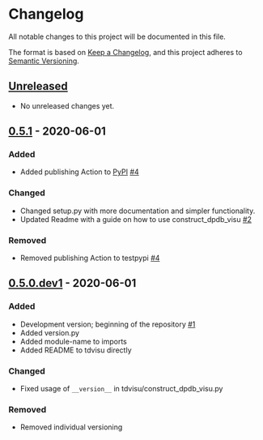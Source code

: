 # Changelog

All notable changes to this project will be documented in this file.

The format is based on [Keep a Changelog](https://keepachangelog.com/en/1.0.0/), and this
project adheres to [Semantic Versioning](https://semver.org/spec/v2.0.0.html).

## [Unreleased]

- No unreleased changes yet.


## [0.5.1] - 2020-06-01
### Added
- Added publishing Action to [PyPI](https://pypi.org/project/tdvisu/) [#4]

### Changed
- Changed setup.py with more documentation and simpler functionality.
- Updated Readme with a guide on how to use construct_dpdb_visu [#2]

### Removed
- Removed publishing Action to testpypi [#4]


## [0.5.0.dev1] - 2020-06-01

### Added

- Development version; beginning of the repository [#1]
- Added version.py
- Added module-name to imports
- Added README to tdvisu directly

### Changed
- Fixed usage of `__version__` in tdvisu/construct_dpdb_visu.py

### Removed
- Removed individual versioning 

[#1]: https://github.com/VaeterchenFrost/tdvisu/issues/1
[#2]: https://github.com/VaeterchenFrost/tdvisu/issues/2
[#4]: https://github.com/VaeterchenFrost/tdvisu/issues/4

[@VaeterchenFrost]: https://github.com/VaeterchenFrost

[Unreleased]: https://github.com/VaeterchenFrost/tdvisu/compare/v0.5.1...master
[0.5.1]: https://github.com/VaeterchenFrost/tdvisu/releases/tag/v0.5.1
[0.5.0.dev1]: https://github.com/VaeterchenFrost/tdvisu/releases/tag/v0.5.0-dev1
